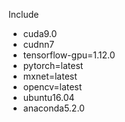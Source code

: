 Include 
- cuda9.0
- cudnn7
- tensorflow-gpu=1.12.0
- pytorch=latest
- mxnet=latest
- opencv=latest
- ubuntu16.04
- anaconda5.2.0